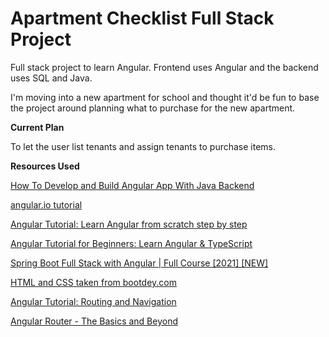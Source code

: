 # Apartment Checklist Full Stack Project
Full stack project to learn Angular. Frontend uses Angular and the backend uses SQL and Java.

I'm moving into a new apartment for school and thought it'd be fun to base the project around planning what to purchase for the new apartment.

**Current Plan**

To let the user list tenants and assign tenants to purchase items. 

**Resources Used**

[How To Develop and Build Angular App With Java Backend](https://medium.com/bb-tutorials-and-thoughts/how-to-develop-and-build-angular-app-with-java-backend-87fb603c6e17)

[angular.io tutorial](https://angular.io/tutorial/toh-pt0)

[Angular Tutorial: Learn Angular from scratch step by step](https://angular-templates.io/tutorials/about/learn-angular-from-scratch-step-by-step)

[Angular Tutorial for Beginners: Learn Angular & TypeScript](https://www.youtube.com/watch?v=k5E2AVpwsko)

[Spring Boot Full Stack with Angular | Full Course [2021] [NEW]](https://www.youtube.com/watch?v=Gx4iBLKLVHk)

[HTML and CSS taken from bootdey.com](https://www.bootdey.com/snippets/view/Contacts-page)

[Angular Tutorial: Routing and Navigation](https://www.youtube.com/watch?v=Nehk4tBxD4o)

[Angular Router - The Basics and Beyond](https://www.youtube.com/watch?v=Np3ULAMqwNo)